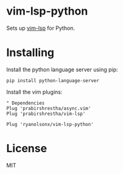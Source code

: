 # vim-lsp-python

Sets up [vim-lsp](https://github.com/prabirshrestha/vim-lsp) for Python.

# Installing

Install the python language server using pip:

```
pip install python-language-server
```

Install the vim plugins:

```viml
" Dependencies
Plug 'prabirshrestha/async.vim'
Plug 'prabirshrestha/vim-lsp'

Plug 'ryanolsonx/vim-lsp-python'
```

# License

MIT
